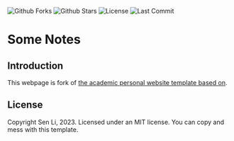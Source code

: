 

![Github Forks](https://img.shields.io/github/forks/Qingpeng-Li/Qingpeng-Li.github.io?style=flat)
![Github Stars](https://img.shields.io/github/stars/Qingpeng-Li/Qingpeng-Li.github.io?style=flat)
![License](https://img.shields.io/github/license/Qingpeng-Li/Qingpeng-Li.github.io)
![Last Commit](https://img.shields.io/github/last-commit/Qingpeng-Li/Qingpeng-Li.github.io)

# Some Notes


## Introduction

This webpage is fork of [the academic personal website template based on](https://github.com/senli1073/senli1073.github.io).

## License

Copyright Sen Li, 2023. Licensed under an MIT license. You can copy and mess with this template.
